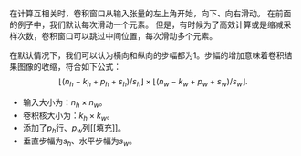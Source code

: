 在计算互相关时，卷积窗口从输入张量的左上角开始，向下、向右滑动。 在前面的例子中，我们默认每次滑动一个元素。 但是，有时候为了高效计算或是缩减采样次数，卷积窗口可以跳过中间位置，每次滑动多个元素。

在默认情况下，我们可以认为横向和纵向的步幅都为1。步幅的增加意味着卷积结果图像的收缩，符合如下公式：
$$
\lfloor(n_h-k_h+p_h+s_h)/s_h\rfloor \times \lfloor(n_w-k_w+p_w+s_w)/s_w\rfloor.
$$
- 输入大小为：$n_h\times n_w$。
- 卷积核大小为：$k_h\times k_w$。
- 添加了$p_h$行、$p_w$列[[填充]]。
- 垂直步幅为$s_h$、水平步幅为$s_w$。
